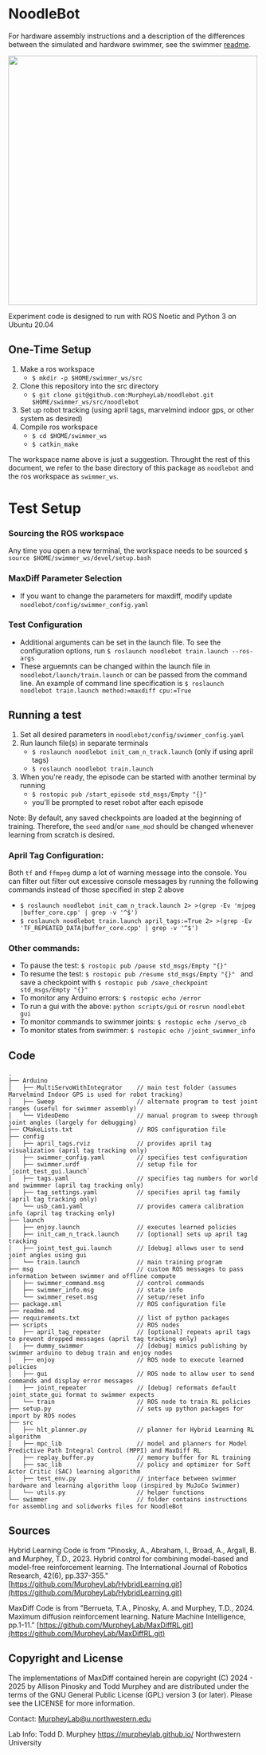 # NoodleBot
For hardware assembly instructions and a description of the differences between the simulated and hardware swimmer, see the swimmer [readme](https://github.com/MurpheyLab/noodlebot/blob/main/swimmer/readme.md).

<img src="https://github.com/MurpheyLab/noodlebot/blob/main/swimmer/NoodleBot.png" height="500">

Experiment code is designed to run with ROS Noetic and Python 3 on Ubuntu 20.04

## One-Time Setup
1. Make a ros workspace
    - `$ mkdir -p $HOME/swimmer_ws/src`
2. Clone this repository into the src directory
    - `$ git clone git@github.com:MurpheyLab/noodlebot.git $HOME/swimmer_ws/src/noodlebot`
3. Set up robot tracking (using april tags, marvelmind indoor gps, or other system as desired)
4. Compile ros workspace
    - `$ cd $HOME/swimmer_ws`
    - `$ catkin_make`

The workspace name above is just a suggestion. Throught the rest of this document, we refer to the base directory of this package as `noodlebot` and the ros workspace as `swimmer_ws`.

# Test Setup
### Sourcing the ROS workspace
Any time you open a new terminal, the workspace needs to be sourced
`$ source $HOME/swimmer_ws/devel/setup.bash`

### MaxDiff Parameter Selection
- If you want to change the parameters for maxdiff, modify update `noodlebot/config/swimmer_config.yaml`

### Test Configuration
- Additional arguments can be set in the launch file. To see the configuration options, run `$ roslaunch noodlebot train.launch --ros-args`
- These arguemnts can be changed within the launch file in `noodlebot/launch/train.launch` or can be passed from the command line. An example of command line specification is `$ roslaunch noodlebot train.launch method:=maxdiff cpu:=True`

## Running a test
1. Set all desired parameters in  `noodlebot/config/swimmer_config.yaml`
2. Run launch file(s) in separate terminals
    - `$ roslaunch noodlebot init_cam_n_track.launch` (only if using april tags)
    - `$ roslaunch noodlebot train.launch`
3. When you're ready, the episode can be started with another terminal by running
    - `$ rostopic pub /start_episode std_msgs/Empty "{}" `
    - you'll be prompted to reset robot after each episode


Note: By default, any saved checkpoints are loaded at the beginning of training. Therefore, the `seed` and/or `name_mod` should be changed whenever learning from scratch is desired.

### April Tag Configuration:
Both `tf` and `ffmpeg` dump a lot of warning message into the console. You can filter out filter out excessive console messages by running the following commands instead of those specified in step 2 above
- `$ roslaunch noodlebot init_cam_n_track.launch 2> >(grep -Ev 'mjpeg |buffer_core.cpp' | grep -v '^$')`
- `$ roslaunch noodlebot train.launch april_tags:=True 2> >(grep -Ev 'TF_REPEATED_DATA|buffer_core.cpp' | grep -v '^$')`

### Other commands:
- To pause the test: `$ rostopic pub /pause std_msgs/Empty "{}" `
- To resume the test: `$ rostopic pub /resume std_msgs/Empty "{}" `
and save a checkpoint with  `$ rostopic pub /save_checkpoint std_msgs/Empty "{}" ` 
- To monitor any Arduino errors: `$ rostopic echo /error` 
- To run a gui with the above: `python scripts/gui` or `rosrun noodlebot gui`
- To monitor commands to swimmer joints: `$ rostopic echo /servo_cb` 
- To monitor states from swimmer: `$ rostopic echo /joint_swimmer_info` 


## Code
```
.
├── Arduino
│   ├── MultiServoWithIntegrator    // main test folder (assumes Marvelmind Indoor GPS is used for robot tracking)
│   ├── Sweep                       // alternate program to test joint ranges (useful for swimmer assembly)
│   └── VideoDemo                   // manual program to sweep through joint angles (largely for debugging)
├── CMakeLists.txt                  // ROS configuration file
├── config
│   ├── april_tags.rviz             // provides april tag visualization (april tag tracking only)
│   ├── swimmer_config.yaml         // specifies test configuration
│   ├── swimmer.urdf                // setup file for `joint_test_gui.launch`
│   ├── tags.yaml                   // specifies tag numbers for world and swimmmer (april tag tracking only)
│   ├── tag_settings.yaml           // specifies april tag family (april tag tracking only)
│   └── usb_cam1.yaml               // provides camera calibration info (april tag tracking only)
├── launch
│   ├── enjoy.launch                // executes learned policies
│   ├── init_cam_n_track.launch     // [optional] sets up april tag tracking 
│   ├── joint_test_gui.launch       // [debug] allows user to send joint angles using gui
│   └── train.launch                // main training program
├── msg                             // custom ROS messages to pass information between swimmer and offline compute
│   ├── swimmer_command.msg         // control commands
│   ├── swimmer_info.msg            // state info
│   └── swimmer_reset.msg           // setup/reset info
├── package.xml                     // ROS configuration file
├── readme.md
├── requirements.txt                // list of python packages
├── scripts                         // ROS nodes
│   ├── april_tag_repeater          // [optional] repeats april tags to prevent dropped messages (april tag tracking only)
│   ├── dummy_swimmer               // [debug] mimics publishing by swimmer arduino to debug train and enjoy nodes
│   ├── enjoy                       // ROS node to execute learned policies
│   ├── gui                         // ROS node to allow user to send commands and display error messages
│   ├── joint_repeater              // [debug] reformats default joint_state_gui format to swimmer expects 
│   └── train                       // ROS node to train RL policies
├── setup.py                        // sets up python packages for import by ROS nodes
├── src
│   ├── hlt_planner.py              // planner for Hybrid Learning RL algorithm
│   ├── mpc_lib                     // model and planners for Model Predictive Path Integral Control (MPPI) and MaxDiff RL
│   ├── replay_buffer.py            // memory buffer for RL training
│   ├── sac_lib                     // policy and optimizer for Soft Actor Critic (SAC) learning algorithm 
│   ├── test_env.py                 // interface between swimmer hardware and learning algorithm loop (inspired by MuJoCo Swimmer)
│   └── utils.py                    // helper functions
└── swimmer                         // folder contains instructions for assembling and solidworks files for NoodleBot
```

## Sources 

Hybrid Learning Code is from "Pinosky, A., Abraham, I., Broad, A., Argall, B. and Murphey, T.D., 2023. Hybrid control for combining model-based and model-free reinforcement learning. The International Journal of Robotics Research, 42(6), pp.337-355." [https://github.com/MurpheyLab/HybridLearning.git](https://github.com/MurpheyLab/HybridLearning.git)

MaxDiff Code is from "Berrueta, T.A., Pinosky, A. and Murphey, T.D., 2024. Maximum diffusion reinforcement learning. Nature Machine Intelligence, pp.1-11." [https://github.com/MurpheyLab/MaxDiffRL.git](https://github.com/MurpheyLab/MaxDiffRL.git)


## Copyright and License
The implementations of MaxDiff contained herein are copyright (C) 2024 - 2025 by Allison Pinosky and Todd Murphey and are distributed under the terms of the GNU General Public License (GPL) version 3 (or later). Please see the LICENSE for more information.

Contact: MurpheyLab@u.northwestern.edu

Lab Info:
Todd D. Murphey
https://murpheylab.github.io/
Northwestern University